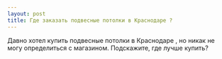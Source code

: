 ```yaml
---
layout: post 
title: Где заказать подвесные потолки в Краснодаре ? 
--- 
```

Давно хотел купить подвесные потолки в Краснодаре , но никак не могу определиться с магазином. Подскажите, где лучше купить?